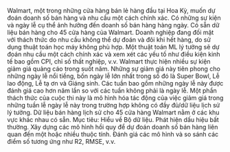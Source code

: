Walmart, một trong những cửa hàng bán lẻ hàng đầu tại Hoa Kỳ, muốn dự đoán doanh số bán hàng và nhu cầu một cách chính xác. Có những sự kiện và ngày lễ cụ thể ảnh hưởng đến doanh số bán hàng hàng ngày. Có sẵn dữ liệu bán hàng cho 45 cửa hàng của Walmart. Doanh nghiệp đang đối mặt với thách thức do nhu cầu không thể dự đoán và đôi khi hết hàng, do sử dụng thuật toán học máy không phù hợp. Một thuật toán ML lý tưởng sẽ dự đoán nhu cầu một cách chính xác và xem xét các yếu tố như điều kiện kinh tế bao gồm CPI, chỉ số thất nghiệp, v.v.
Walmart thực hiện nhiều sự kiện giảm giá quảng cáo trong suốt năm. Những sự giảm giá này tiên phong cho những ngày lễ nổi tiếng, bốn ngày lễ lớn nhất trong số đó là Super Bowl, Lễ lao động, Lễ tạ ơn và Giáng sinh. Các tuần bao gồm những ngày lễ này được đánh giá cao hơn năm lần so với các tuần không phải là ngày lễ. Một phần thách thức của cuộc thi này là mô hình hóa tác động của việc giảm giá trong những tuần lễ ngày lễ này trong trường hợp không có đầy đủ/dữ liệu lịch sử lý tưởng. Dữ liệu bán hàng lịch sử cho 45 cửa hàng Walmart nằm ở các khu vực khác nhau có sẵn.
Mục tiêu:
Hiểu về Bộ dữ liệu.
Phát hiện dấu hiệu bất thường.
Xây dựng các mô hình hồi quy để dự đoán doanh số bán hàng liên quan đến một hoặc nhiều thuộc tính.
Đánh giá các mô hình và so sánh các điểm số tương ứng như R2, RMSE, v.v.
